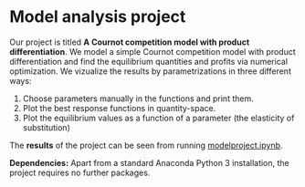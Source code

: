 # Model analysis project

Our project is titled **A Cournot competition model with product differentiation**.
We model a simple Cournot competition model with product differentiation and find the equilibrium quantities and profits via numerical optimization.
We vizualize the results by parametrizations in three different ways:
1. Choose parameters manually in the functions and print them.
2. Plot the best response functions in quantity-space.
3. Plot the equilibrium values as a function of a parameter (the elasticity of substitution)

The **results** of the project can be seen from running [modelproject.ipynb](modelproject.ipynb).

**Dependencies:** Apart from a standard Anaconda Python 3 installation, the project requires no further packages.
